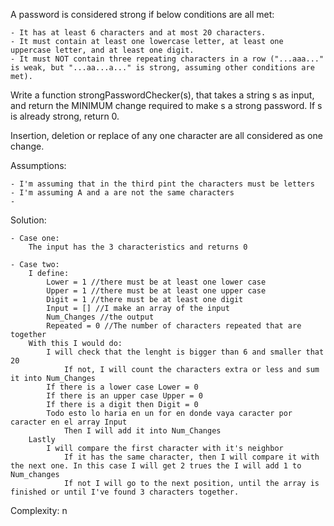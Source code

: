 A password is considered strong if below conditions are all met:

	- It has at least 6 characters and at most 20 characters.
	- It must contain at least one lowercase letter, at least one uppercase letter, and at least one digit.
	- It must NOT contain three repeating characters in a row ("...aaa..." is weak, but "...aa...a..." is strong, assuming other conditions are met).

Write a function strongPasswordChecker(s), that takes a string s as input, and return the MINIMUM change required to make s a strong password. If s is already strong, return 0.

Insertion, deletion or replace of any one character are all considered as one change.

Assumptions:

	- I'm assuming that in the third pint the characters must be letters
	- I'm assuming A and a are not the same characters
	- 

Solution:

	- Case one:
		The input has the 3 characteristics and returns 0

	- Case two:
		I define:
			Lower = 1 //there must be at least one lower case
			Upper = 1 //there must be at least one upper case
			Digit = 1 //there must be at least one digit
			Input = [] //I make an array of the input
			Num_Changes //the output
			Repeated = 0 //The number of characters repeated that are together
		With this I would do:
			I will check that the lenght is bigger than 6 and smaller that 20
				If not, I will count the characters extra or less and sum it into Num_Changes
			If there is a lower case Lower = 0
			If there is an upper case Upper = 0
			If there is a digit then Digit = 0
			Todo esto lo haria en un for en donde vaya caracter por caracter en el array Input
				Then I will add it into Num_Changes
		Lastly
			I will compare the first character with it's neighbor
				If it has the same character, then I will compare it with the next one. In this case I will get 2 trues the I will add 1 to Num_changes
				If not I will go to the next position, until the array is finished or until I've found 3 characters together.

Complexity:
	n 
	
			
